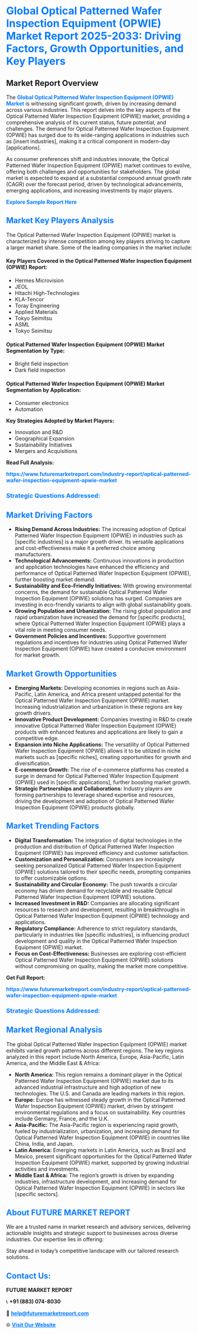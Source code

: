 <h1 style="color: #007BFF;">Global Optical Patterned Wafer Inspection Equipment (OPWIE) Market Report 2025-2033: Driving Factors, Growth Opportunities, and Key Players</h1>

<section id="overview">
<h2>Market Report Overview</h2>
<p>The <a href="https://www.futuremarketreport.com/industry-report/optical-patterned-wafer-inspection-equipment-opwie-market" style="color: #007BFF; text-decoration: none;"><strong>Global Optical Patterned Wafer Inspection Equipment (OPWIE) Market</strong></a> is witnessing significant growth, driven by increasing demand across various industries. This report delves into the key aspects of the Optical Patterned Wafer Inspection Equipment (OPWIE) market, providing a comprehensive analysis of its current status, future potential, and challenges. The demand for Optical Patterned Wafer Inspection Equipment (OPWIE) has surged due to its wide-ranging applications in industries such as [insert industries], making it a critical component in modern-day [applications].</p>
<p>As consumer preferences shift and industries innovate, the Optical Patterned Wafer Inspection Equipment (OPWIE) market continues to evolve, offering both challenges and opportunities for stakeholders. The global market is expected to expand at a substantial compound annual growth rate (CAGR) over the forecast period, driven by technological advancements, emerging applications, and increasing investments by major players.</p>
</section>

<section id="overview">
<p><a href="https://www.futuremarketreport.com/request-sample/reportId=75807" style="color: #007BFF; text-decoration: none;"><strong>Explore Sample Report Here</strong></a></p>
</section>

<section id="key-players">
<h2 style="color: #007BFF;">Market Key Players Analysis</h2>
<p>The Optical Patterned Wafer Inspection Equipment (OPWIE) market is characterized by intense competition among key players striving to capture a larger market share. Some of the leading companies in the market include:</p>
<h4>Key Players Covered in the Optical Patterned Wafer Inspection Equipment (OPWIE) Report:</h4>
<ul><li>Hermes Microvision</li><li>JEOL</li><li>Hitachi High-Technologies</li><li>KLA-Tencor</li><li>Toray Engineering</li><li>Applied Materials</li><li>Tokyo Seimitsu</li><li>ASML</li><li>Tokyo Seimitsu</li></ul>
<h4>Optical Patterned Wafer Inspection Equipment (OPWIE) Market Segmentation by Type:</h4>
<ul><li>Bright field inspection</li><li>Dark field inspection</li></ul>

<h4>Optical Patterned Wafer Inspection Equipment (OPWIE) Market Segmentation by Application:</h4>
<ul><li>Consumer electronics</li><li>Automation</li></ul>
<p><strong>Key Strategies Adopted by Market Players:</strong></p>
<ul>
<li>Innovation and R&D</li>
<li>Geographical Expansion</li>
<li>Sustainability Initiatives</li>
<li>Mergers and Acquisitions</li>
</ul>
</section>

<section>
<p><strong>Read Full Analysis: </strong></p><a href="https://www.futuremarketreport.com/industry-report/optical-patterned-wafer-inspection-equipment-opwie-market" style="color: #007BFF; text-decoration: none;"><strong>https://www.futuremarketreport.com/industry-report/optical-patterned-wafer-inspection-equipment-opwie-market</strong></a>
<h3 style="color: #007BFF;">Strategic Questions Addressed:</h3>
</section>

<section id="driving-factors">
<h2 style="color: #007BFF;">Market Driving Factors</h2>
<ul>
<li><strong>Rising Demand Across Industries:</strong> The increasing adoption of Optical Patterned Wafer Inspection Equipment (OPWIE) in industries such as [specific industries] is a major growth driver. Its versatile applications and cost-effectiveness make it a preferred choice among manufacturers.</li>
<li><strong>Technological Advancements:</strong> Continuous innovations in production and application technologies have enhanced the efficiency and performance of Optical Patterned Wafer Inspection Equipment (OPWIE), further boosting market demand.</li>
<li><strong>Sustainability and Eco-Friendly Initiatives:</strong> With growing environmental concerns, the demand for sustainable Optical Patterned Wafer Inspection Equipment (OPWIE) solutions has surged. Companies are investing in eco-friendly variants to align with global sustainability goals.</li>
<li><strong>Growing Population and Urbanization:</strong> The rising global population and rapid urbanization have increased the demand for [specific products], where Optical Patterned Wafer Inspection Equipment (OPWIE) plays a vital role in meeting consumer needs.</li>
<li><strong>Government Policies and Incentives:</strong> Supportive government regulations and incentives for industries using Optical Patterned Wafer Inspection Equipment (OPWIE) have created a conducive environment for market growth.</li>
</ul>
</section>

<section id="growth-opportunities">
<h2 style="color: #007BFF;">Market Growth Opportunities</h2>
<ul>
<li><strong>Emerging Markets:</strong> Developing economies in regions such as Asia-Pacific, Latin America, and Africa present untapped potential for the Optical Patterned Wafer Inspection Equipment (OPWIE) market. Increasing industrialization and urbanization in these regions are key growth drivers.</li>
<li><strong>Innovative Product Development:</strong> Companies investing in R&D to create innovative Optical Patterned Wafer Inspection Equipment (OPWIE) products with enhanced features and applications are likely to gain a competitive edge.</li>
<li><strong>Expansion into Niche Applications:</strong> The versatility of Optical Patterned Wafer Inspection Equipment (OPWIE) allows it to be utilized in niche markets such as [specific niches], creating opportunities for growth and diversification.</li>
<li><strong>E-commerce Growth:</strong> The rise of e-commerce platforms has created a surge in demand for Optical Patterned Wafer Inspection Equipment (OPWIE) used in [specific applications], further boosting market growth.</li>
<li><strong>Strategic Partnerships and Collaborations:</strong> Industry players are forming partnerships to leverage shared expertise and resources, driving the development and adoption of Optical Patterned Wafer Inspection Equipment (OPWIE) products globally.</li>
</ul>
</section>

<section id="trending-factors">
<h2 style="color: #007BFF;">Market Trending Factors</h2>
<ul>
<li><strong>Digital Transformation:</strong> The integration of digital technologies in the production and distribution of Optical Patterned Wafer Inspection Equipment (OPWIE) has improved efficiency and customer satisfaction.</li>
<li><strong>Customization and Personalization:</strong> Consumers are increasingly seeking personalized Optical Patterned Wafer Inspection Equipment (OPWIE) solutions tailored to their specific needs, prompting companies to offer customizable options.</li>
<li><strong>Sustainability and Circular Economy:</strong> The push towards a circular economy has driven demand for recyclable and reusable Optical Patterned Wafer Inspection Equipment (OPWIE) solutions.</li>
<li><strong>Increased Investment in R&D:</strong> Companies are allocating significant resources to research and development, resulting in breakthroughs in Optical Patterned Wafer Inspection Equipment (OPWIE) technology and applications.</li>
<li><strong>Regulatory Compliance:</strong> Adherence to strict regulatory standards, particularly in industries like [specific industries], is influencing product development and quality in the Optical Patterned Wafer Inspection Equipment (OPWIE) market.</li>
<li><strong>Focus on Cost-Effectiveness:</strong> Businesses are exploring cost-efficient Optical Patterned Wafer Inspection Equipment (OPWIE) solutions without compromising on quality, making the market more competitive.</li>
</ul>
</section>

<section>
<p><strong>Get Full Report: </strong></p><a href="https://www.futuremarketreport.com/industry-report/optical-patterned-wafer-inspection-equipment-opwie-market" style="color: #007BFF; text-decoration: none;"><strong>https://www.futuremarketreport.com/industry-report/optical-patterned-wafer-inspection-equipment-opwie-market</strong></a>
<h3 style="color: #007BFF;">Strategic Questions Addressed:</h3>
</section>


<section id="regional-analysis">
<h2 style="color: #007BFF;">Market Regional Analysis</h2>
<p>The global Optical Patterned Wafer Inspection Equipment (OPWIE) market exhibits varied growth patterns across different regions. The key regions analyzed in this report include North America, Europe, Asia-Pacific, Latin America, and the Middle East & Africa:</p>
<ul>
<li><strong>North America:</strong> This region remains a dominant player in the Optical Patterned Wafer Inspection Equipment (OPWIE) market due to its advanced industrial infrastructure and high adoption of new technologies. The U.S. and Canada are leading markets in this region.</li>
<li><strong>Europe:</strong> Europe has witnessed steady growth in the Optical Patterned Wafer Inspection Equipment (OPWIE) market, driven by stringent environmental regulations and a focus on sustainability. Key countries include Germany, France, and the U.K.</li>
<li><strong>Asia-Pacific:</strong> The Asia-Pacific region is experiencing rapid growth, fueled by industrialization, urbanization, and increasing demand for Optical Patterned Wafer Inspection Equipment (OPWIE) in countries like China, India, and Japan.</li>
<li><strong>Latin America:</strong> Emerging markets in Latin America, such as Brazil and Mexico, present significant opportunities for the Optical Patterned Wafer Inspection Equipment (OPWIE) market, supported by growing industrial activities and investments.</li>
<li><strong>Middle East & Africa:</strong> The region’s growth is driven by expanding industries, infrastructure development, and increasing demand for Optical Patterned Wafer Inspection Equipment (OPWIE) in sectors like [specific sectors].</li>
</ul>
</section>

<footer>
<h2 style="color: #007BFF;">About FUTURE MARKET REPORT</h2>
<p>We are a trusted name in market research and advisory services, delivering actionable insights and strategic support to businesses across diverse industries. Our expertise lies in offering:</p>

<p>Stay ahead in today’s competitive landscape with our tailored research solutions.</p>

<h2 style="color: #007BFF;">Contact Us:</h2>
<p><strong>FUTURE MARKET REPORT</strong></p>
<p>📞 <strong>+91 (883) 074-8030</strong></p>
<p>📧 <strong><a href="mailto:help@futuremarketreport.com" style="color: #007BFF;">help@futuremarketreport.com</a></strong></p>
<p>🌐 <strong><a href="https://www.futuremarketreport.com/" style="color: #007BFF;">Visit Our Website</a></strong></p>
</footer>